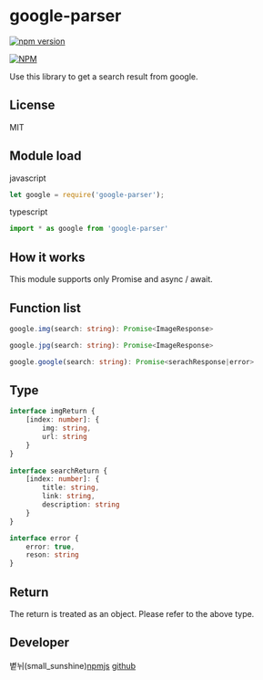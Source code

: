# google-parser
 
[![npm version](https://badge.fury.io/js/google-parser.svg)](https://badge.fury.io/js/google-parser)
 
[![NPM](https://nodei.co/npm/google-parser.png?downloads=true&downloadRank=true&stars=true)](https://nodei.co/npm/google-parser/)
 
Use this library to get a search result from google.
 
## License
MIT
 
## Module load
 
javascript
```javascript
let google = require('google-parser');
```

typescript
```typescript
import * as google from 'google-parser'
```

## How it works

This module supports only Promise and async / await.

## Function list

```typescript
google.img(search: string): Promise<ImageResponse>

google.jpg(search: string): Promise<ImageResponse>

google.google(search: string): Promise<serachResponse|error>
```

## Type
```typescript
interface imgReturn {
	[index: number]: {
		img: string,
		url: string
    }
}
	
interface searchReturn {
    [index: number]: {
        title: string,
        link: string,
        description: string
    }
}

interface error {
    error: true,
    reson: string
}
```

## Return

The return is treated as an object. Please refer to the above type.
 
## Developer
볕뉘(small_sunshine)[npmjs](https://www.npmjs.com/~trusty_people) [github](https://github.com/small_sunshines)